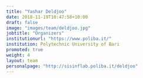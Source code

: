 ```yaml
---
title: "Yashar Deldjoo"
date: 2018-11-19T10:47:58+10:00
draft: false
image: "images/team/deldjoo.jpg"
jobtitle: "Organizers"
institutionurl: "https://www.poliba.it/"
institution: Polytechnic University of Bari
promoted: true
weight: 4
layout: team
personalpage: "http://sisinflab.poliba.it/deldjoo"
---
```

